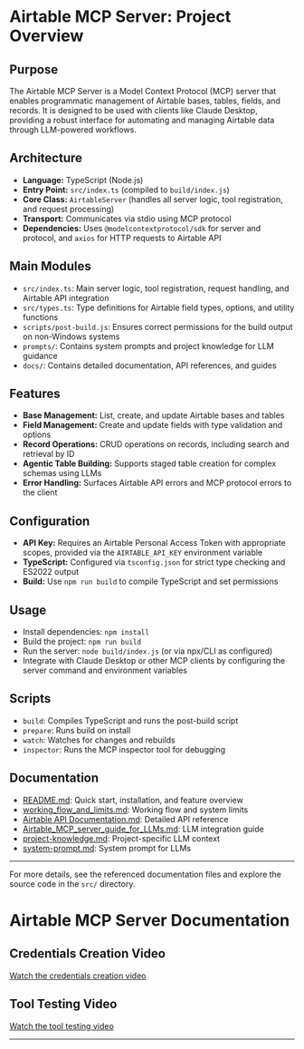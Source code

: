 # Airtable MCP Server: Project Overview

## Purpose
The Airtable MCP Server is a Model Context Protocol (MCP) server that enables programmatic management of Airtable bases, tables, fields, and records. It is designed to be used with clients like Claude Desktop, providing a robust interface for automating and managing Airtable data through LLM-powered workflows.

## Architecture
- **Language:** TypeScript (Node.js)
- **Entry Point:** `src/index.ts` (compiled to `build/index.js`)
- **Core Class:** `AirtableServer` (handles all server logic, tool registration, and request processing)
- **Transport:** Communicates via stdio using MCP protocol
- **Dependencies:** Uses `@modelcontextprotocol/sdk` for server and protocol, and `axios` for HTTP requests to Airtable API

## Main Modules
- `src/index.ts`: Main server logic, tool registration, request handling, and Airtable API integration
- `src/types.ts`: Type definitions for Airtable field types, options, and utility functions
- `scripts/post-build.js`: Ensures correct permissions for the build output on non-Windows systems
- `prompts/`: Contains system prompts and project knowledge for LLM guidance
- `docs/`: Contains detailed documentation, API references, and guides

## Features
- **Base Management:** List, create, and update Airtable bases and tables
- **Field Management:** Create and update fields with type validation and options
- **Record Operations:** CRUD operations on records, including search and retrieval by ID
- **Agentic Table Building:** Supports staged table creation for complex schemas using LLMs
- **Error Handling:** Surfaces Airtable API errors and MCP protocol errors to the client

## Configuration
- **API Key:** Requires an Airtable Personal Access Token with appropriate scopes, provided via the `AIRTABLE_API_KEY` environment variable
- **TypeScript:** Configured via `tsconfig.json` for strict type checking and ES2022 output
- **Build:** Use `npm run build` to compile TypeScript and set permissions

## Usage
- Install dependencies: `npm install`
- Build the project: `npm run build`
- Run the server: `node build/index.js` (or via npx/CLI as configured)
- Integrate with Claude Desktop or other MCP clients by configuring the server command and environment variables

## Scripts
- `build`: Compiles TypeScript and runs the post-build script
- `prepare`: Runs build on install
- `watch`: Watches for changes and rebuilds
- `inspector`: Runs the MCP inspector tool for debugging

## Documentation
- [README.md](../README.md): Quick start, installation, and feature overview
- [working_flow_and_limits.md](working_flow_and_limits.md): Working flow and system limits
- [Airtable API Documentation.md](Airtable%20API%20Documentation.md): Detailed API reference
- [Airtable_MCP_server_guide_for_LLMs.md](Airtable_MCP_server_guide_for_LLMs.md): LLM integration guide
- [project-knowledge.md](../prompts/project-knowledge.md): Project-specific LLM context
- [system-prompt.md](../prompts/system-prompt.md): System prompt for LLMs


---
For more details, see the referenced documentation files and explore the source code in the `src/` directory. 

# Airtable MCP Server Documentation

## Credentials Creation Video
[Watch the credentials creation video](<https://drive.google.com/file/d/1WCgRnPVB0m0ammC6AHLi6vLIJLaeuEAV/view?usp=drive_link>)

## Tool Testing Video
[Watch the tool testing video](<https://drive.google.com/file/d/1-wX0A1P3CVh_thIdD3dw_hJs7-MyCmwO/view?usp=drive_link>)

---
